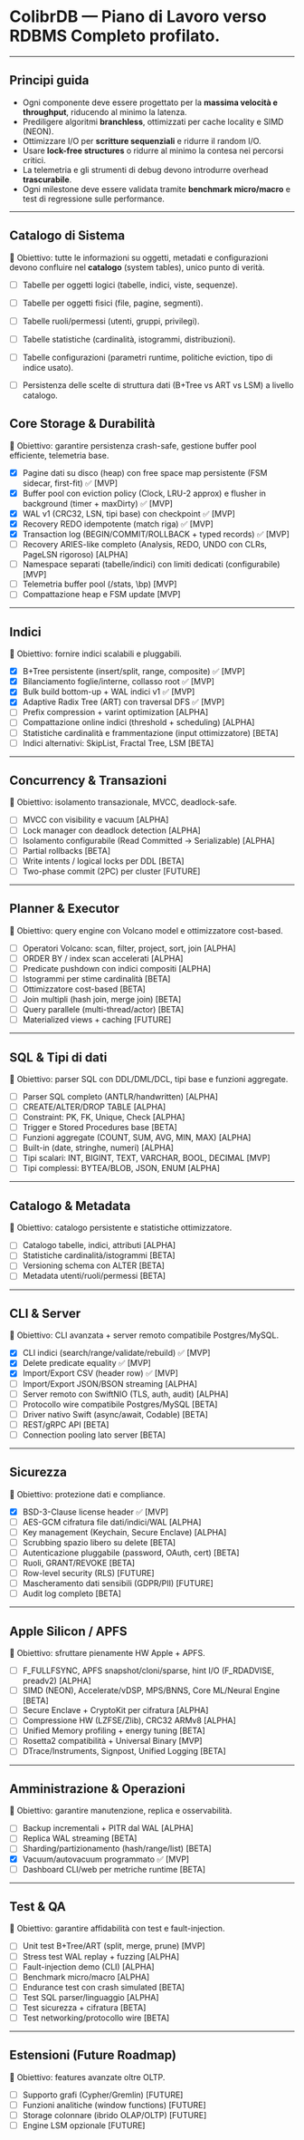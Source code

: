 # ColibrDB — Piano di Lavoro verso RDBMS Completo profilato.

---
## Principi guida
- Ogni componente deve essere progettato per la **massima velocità e throughput**, riducendo al minimo la latenza.  
- Prediligere algoritmi **branchless**, ottimizzati per cache locality e SIMD (NEON).  
- Ottimizzare I/O per **scritture sequenziali** e ridurre il random I/O.  
- Usare **lock-free structures** o ridurre al minimo la contesa nei percorsi critici.  
- La telemetria e gli strumenti di debug devono introdurre overhead **trascurabile**.  
- Ogni milestone deve essere validata tramite **benchmark micro/macro** e test di regressione sulle performance.  

---

## Catalogo di Sistema
🎯 Obiettivo: tutte le informazioni su oggetti, metadati e configurazioni devono confluire nel **catalogo** (system tables), unico punto di verità.

- [ ] Tabelle per oggetti logici (tabelle, indici, viste, sequenze).  
- [ ] Tabelle per oggetti fisici (file, pagine, segmenti).  
- [ ] Tabelle ruoli/permessi (utenti, gruppi, privilegi).  
- [ ] Tabelle statistiche (cardinalità, istogrammi, distribuzioni).  
- [ ] Tabelle configurazioni (parametri runtime, politiche eviction, tipo di indice usato).  
- [ ] Persistenza delle scelte di struttura dati (B+Tree vs ART vs LSM) a livello catalogo.  


## Core Storage & Durabilità
🎯 Obiettivo: garantire persistenza crash-safe, gestione buffer pool efficiente, telemetria base.

- [x] Pagine dati su disco (heap) con free space map persistente (FSM sidecar, first-fit) ✅ [MVP]
- [x] Buffer pool con eviction policy (Clock, LRU-2 approx) e flusher in background (timer + maxDirty) ✅ [MVP]
- [x] WAL v1 (CRC32, LSN, tipi base) con checkpoint ✅ [MVP]
- [x] Recovery REDO idempotente (match riga) ✅ [MVP]
- [x] Transaction log (BEGIN/COMMIT/ROLLBACK + typed records) ✅ [MVP]
- [ ] Recovery ARIES-like completo (Analysis, REDO, UNDO con CLRs, PageLSN rigoroso) [ALPHA]
- [ ] Namespace separati (tabelle/indici) con limiti dedicati (configurabile) [MVP]
- [ ] Telemetria buffer pool (/stats, \bp) [MVP]
- [ ] Compattazione heap e FSM update [MVP]

---

## Indici
🎯 Obiettivo: fornire indici scalabili e pluggabili.

- [x] B+Tree persistente (insert/split, range, composite) ✅ [MVP]
- [x] Bilanciamento foglie/interne, collasso root ✅ [MVP]
- [x] Bulk build bottom-up + WAL indici v1 ✅ [MVP]
- [x] Adaptive Radix Tree (ART) con traversal DFS ✅ [MVP]
- [ ] Prefix compression + varint optimization [ALPHA]
- [ ] Compattazione online indici (threshold + scheduling) [ALPHA]
- [ ] Statistiche cardinalità e frammentazione (input ottimizzatore) [BETA]
- [ ] Indici alternativi: SkipList, Fractal Tree, LSM [BETA]

---

## Concurrency & Transazioni
🎯 Obiettivo: isolamento transazionale, MVCC, deadlock-safe.

- [ ] MVCC con visibility e vacuum [ALPHA]
- [ ] Lock manager con deadlock detection [ALPHA]
- [ ] Isolamento configurabile (Read Committed → Serializable) [ALPHA]
- [ ] Partial rollbacks [BETA]
- [ ] Write intents / logical locks per DDL [BETA]
- [ ] Two-phase commit (2PC) per cluster [FUTURE]

---

## Planner & Executor
🎯 Obiettivo: query engine con Volcano model e ottimizzatore cost-based.

- [ ] Operatori Volcano: scan, filter, project, sort, join [ALPHA]
- [ ] ORDER BY / index scan accelerati [ALPHA]
- [ ] Predicate pushdown con indici compositi [ALPHA]
- [ ] Istogrammi per stime cardinalità [BETA]
- [ ] Ottimizzatore cost-based [BETA]
- [ ] Join multipli (hash join, merge join) [BETA]
- [ ] Query parallele (multi-thread/actor) [BETA]
- [ ] Materialized views + caching [FUTURE]

---

## SQL & Tipi di dati
🎯 Obiettivo: parser SQL con DDL/DML/DCL, tipi base e funzioni aggregate.

- [ ] Parser SQL completo (ANTLR/handwritten) [ALPHA]
- [ ] CREATE/ALTER/DROP TABLE [ALPHA]
- [ ] Constraint: PK, FK, Unique, Check [ALPHA]
- [ ] Trigger e Stored Procedures base [BETA]
- [ ] Funzioni aggregate (COUNT, SUM, AVG, MIN, MAX) [ALPHA]
- [ ] Built-in (date, stringhe, numeri) [ALPHA]
- [ ] Tipi scalari: INT, BIGINT, TEXT, VARCHAR, BOOL, DECIMAL [MVP]
- [ ] Tipi complessi: BYTEA/BLOB, JSON, ENUM [ALPHA]

---

## Catalogo & Metadata
🎯 Obiettivo: catalogo persistente e statistiche ottimizzatore.

- [ ] Catalogo tabelle, indici, attributi [ALPHA]
- [ ] Statistiche cardinalità/istogrammi [BETA]
- [ ] Versioning schema con ALTER [BETA]
- [ ] Metadata utenti/ruoli/permessi [BETA]

---

## CLI & Server
🎯 Obiettivo: CLI avanzata + server remoto compatibile Postgres/MySQL.

- [x] CLI indici (search/range/validate/rebuild) ✅ [MVP]
- [x] Delete predicate equality ✅ [MVP]
- [x] Import/Export CSV (header row) ✅ [MVP]
- [ ] Import/Export JSON/BSON streaming [ALPHA]
- [ ] Server remoto con SwiftNIO (TLS, auth, audit) [ALPHA]
- [ ] Protocollo wire compatibile Postgres/MySQL [BETA]
- [ ] Driver nativo Swift (async/await, Codable) [BETA]
- [ ] REST/gRPC API [BETA]
- [ ] Connection pooling lato server [BETA]

---

## Sicurezza
🎯 Obiettivo: protezione dati e compliance.

- [x] BSD-3-Clause license header ✅ [MVP]
- [ ] AES-GCM cifratura file dati/indici/WAL [ALPHA]
- [ ] Key management (Keychain, Secure Enclave) [ALPHA]
- [ ] Scrubbing spazio libero su delete [BETA]
- [ ] Autenticazione pluggabile (password, OAuth, cert) [BETA]
- [ ] Ruoli, GRANT/REVOKE [BETA]
- [ ] Row-level security (RLS) [FUTURE]
- [ ] Mascheramento dati sensibili (GDPR/PII) [FUTURE]
- [ ] Audit log completo [BETA]

---

## Apple Silicon / APFS
🎯 Obiettivo: sfruttare pienamente HW Apple + APFS.

- [ ] F_FULLFSYNC, APFS snapshot/cloni/sparse, hint I/O (F_RDADVISE, preadv2) [ALPHA]
- [ ] SIMD (NEON), Accelerate/vDSP, MPS/BNNS, Core ML/Neural Engine [BETA]
- [ ] Secure Enclave + CryptoKit per cifratura [ALPHA]
- [ ] Compressione HW (LZFSE/Zlib), CRC32 ARMv8 [ALPHA]
- [ ] Unified Memory profiling + energy tuning [BETA]
- [ ] Rosetta2 compatibilità + Universal Binary [MVP]
- [ ] DTrace/Instruments, Signpost, Unified Logging [BETA]

---

## Amministrazione & Operazioni
🎯 Obiettivo: garantire manutenzione, replica e osservabilità.

- [ ] Backup incrementali + PITR dal WAL [ALPHA]
- [ ] Replica WAL streaming [BETA]
- [ ] Sharding/partizionamento (hash/range/list) [BETA]
- [x] Vacuum/autovacuum programmato ✅ [MVP]
- [ ] Dashboard CLI/web per metriche runtime [BETA]

---

## Test & QA
🎯 Obiettivo: garantire affidabilità con test e fault-injection.

- [ ] Unit test B+Tree/ART (split, merge, prune) [MVP]
- [ ] Stress test WAL replay + fuzzing [ALPHA]
- [ ] Fault-injection demo (CLI) [ALPHA]
- [ ] Benchmark micro/macro [ALPHA]
- [ ] Endurance test con crash simulated [BETA]
- [ ] Test SQL parser/linguaggio [ALPHA]
- [ ] Test sicurezza + cifratura [BETA]
- [ ] Test networking/protocollo wire [BETA]

---

## Estensioni (Future Roadmap)
🎯 Obiettivo: features avanzate oltre OLTP.

- [ ] Supporto grafi (Cypher/Gremlin) [FUTURE]
- [ ] Funzioni analitiche (window functions) [FUTURE]
- [ ] Storage colonnare (ibrido OLAP/OLTP) [FUTURE]
- [ ] Engine LSM opzionale [FUTURE]